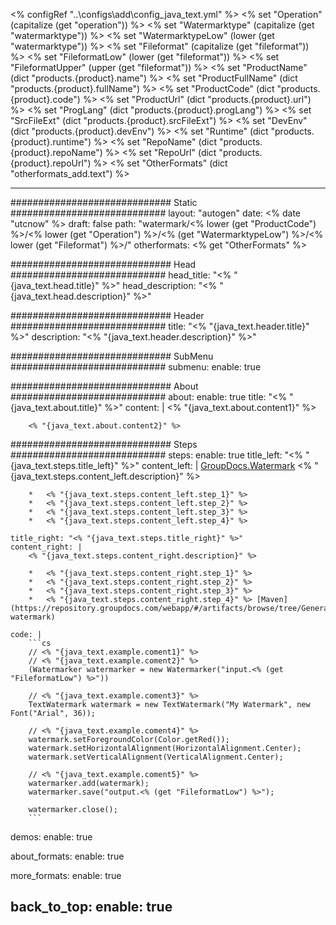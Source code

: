<% configRef "..\\configs\\add\\config_java_text.yml" %>
<% set "Operation" (capitalize (get "operation")) %>
<% set "Watermarktype" (capitalize (get "watermarktype")) %>
<% set "WatermarktypeLow" (lower (get "watermarktype")) %>
<% set "Fileformat" (capitalize (get "fileformat")) %>
<% set "FileformatLow" (lower (get "fileformat")) %>
<% set "FileformatUpper" (upper (get "fileformat")) %>
<% set "ProductName" (dict "products.{product}.name") %>
<% set "ProductFullName" (dict "products.{product}.fullName") %>
<% set "ProductCode" (dict "products.{product}.code") %>
<% set "ProductUrl" (dict "products.{product}.url") %>
<% set "ProgLang" (dict "products.{product}.progLang") %>
<% set "SrcFileExt" (dict "products.{product}.srcFileExt") %>
<% set "DevEnv" (dict "products.{product}.devEnv") %>
<% set "Runtime" (dict "products.{product}.runtime") %>
<% set "RepoName" (dict "products.{product}.repoName") %>
<% set "RepoUrl" (dict "products.{product}.repoUrl") %>
<% set "OtherFormats" (dict "otherformats_add.text") %>

---
############################# Static ############################
layout: "autogen"
date: <% date "utcnow" %>
draft: false
path: "watermark/<% lower (get "ProductCode") %>/<% lower (get "Operation") %>/<% (get "WatermarktypeLow") %>/<% lower (get "Fileformat") %>/"
otherformats: <% get "OtherFormats" %>

############################# Head ############################
head_title: "<% "{java_text.head.title}" %>"
head_description: "<% "{java_text.head.description}" %>"

############################# Header ############################
title: "<% "{java_text.header.title}" %>"
description: "<% "{java_text.header.description}" %>"

############################# SubMenu ############################
submenu:
    enable: true

############################# About ############################
about:
    enable: true
    title: "<% "{java_text.about.title}" %>"
    content: |
        <% "{java_text.about.content1}" %>
        
        <% "{java_text.about.content2}" %>

############################# Steps ############################
steps:
    enable: true
    title_left: "<% "{java_text.steps.title_left}" %>"
    content_left: |
        [GroupDocs.Watermark](<% lower (get "ProductUrl") %>) <% "{java_text.steps.content_left.description}" %>

        *   <% "{java_text.steps.content_left.step_1}" %>
        *   <% "{java_text.steps.content_left.step_2}" %>
        *   <% "{java_text.steps.content_left.step_3}" %>
        *   <% "{java_text.steps.content_left.step_4}" %>
        
    title_right: "<% "{java_text.steps.title_right}" %>"
    content_right: |
        <% "{java_text.steps.content_right.description}" %>

        *   <% "{java_text.steps.content_right.step_1}" %>
        *   <% "{java_text.steps.content_right.step_2}" %>
        *   <% "{java_text.steps.content_right.step_3}" %>
        *   <% "{java_text.steps.content_right.step_4}" %> [Maven](https://repository.groupdocs.com/webapp/#/artifacts/browse/tree/General/repo/com/groupdocs/groupdocs-watermark)
        
    code: |
        ```cs
        // <% "{java_text.example.coment1}" %>
        // <% "{java_text.example.coment2}" %>
        (Watermarker watermarker = new Watermarker("input.<% (get "FileformatLow") %>"))
        
        // <% "{java_text.example.coment3}" %>
        TextWatermark watermark = new TextWatermark("My Watermark", new Font("Arial", 36));
            
        // <% "{java_text.example.coment4}" %>
        watermark.setForegroundColor(Color.getRed());
        watermark.setHorizontalAlignment(HorizontalAlignment.Center);
        watermark.setVerticalAlignment(VerticalAlignment.Center);

        // <% "{java_text.example.coment5}" %>
        watermarker.add(watermark);
        watermarker.save("output.<% (get "FileformatLow") %>");
        
        watermarker.close();
        ```        

demos:
    enable: true
        

about_formats:
    enable: true


more_formats:
    enable: true


back_to_top:
    enable: true
---